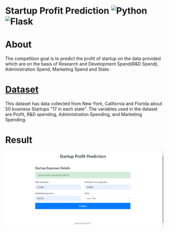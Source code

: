 # Startup Profit Prediction ![Python](https://img.shields.io/badge/python-3670A0?style=for-the-badge&logo=python&logoColor=ffdd54) ![Flask](https://img.shields.io/badge/flask-%23000.svg?style=for-the-badge&logo=flask&logoColor=white)

# About<br>
The competition goal is to predict the profit of startup on the data provided which are on the basis of Research and Development Spend(R&D Spend), Administration Spend, Marketing Spend and State.

# [Dataset](https://www.kaggle.com/datasets/farhanmd29/50-startups)<br>
This dataset has data collected from New York, California and Florida about 50 business Startups "17 in each state".
The variables used in the dataset are Profit, R&D spending, Administration Spending, and Marketing Spending.

# Result<br>
![result](https://github.com/Shreesh-T/StartupProfitPrediction-Flask/blob/main/result/res.png)

